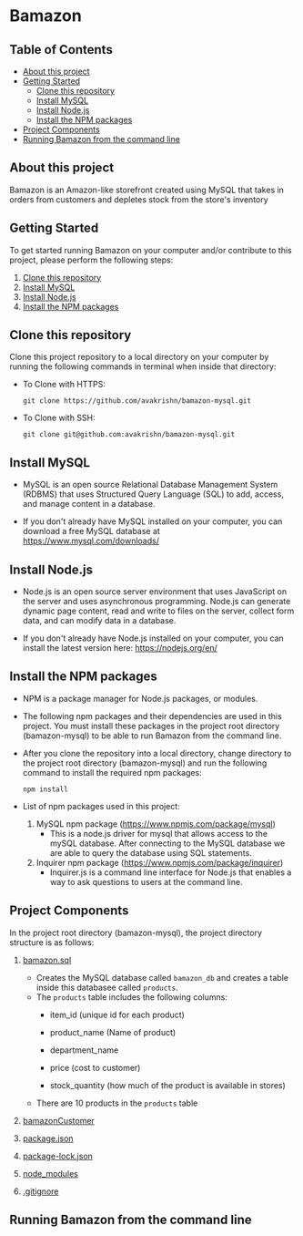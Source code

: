 # Bamazon

## Table of Contents
* [About this project](#about)
* [Getting Started](#start)
    * [Clone this repository](#clone)
    * [Install MySQL](#MySQL)
    * [Install Node.js](#node)
    * [Install the NPM packages](#npm)
* [Project Components](#components)
* [Running Bamazon from the command line](#command-line)


## <a id="about"></a> About this project

Bamazon is an Amazon-like storefront created using MySQL that takes in orders from customers and depletes stock from the store's inventory


## <a id="start"></a> Getting Started

To get started running Bamazon on your computer and/or contribute to this project, please perform the following steps:

1. [Clone this repository](#clone)
2. [Install MySQL](#MySQL)
3. [Install Node.js](#node)
4. [Install the NPM packages](#npm)

## <a id="clone-repository"></a> Clone this repository

Clone this project repository to a local directory on your computer by running the following commands in terminal when inside that directory:

* To Clone with HTTPS:
    ```
    git clone https://github.com/avakrishn/bamazon-mysql.git
    ``` 

* To Clone with SSH:
    ```
    git clone git@github.com:avakrishn/bamazon-mysql.git
    ```

## <a id="MySQL"></a> Install MySQL

* MySQL is an open source Relational Database Management System (RDBMS) that uses Structured Query Language (SQL) to add, access, and manage content in a database. 

* If you don't already have MySQL installed on your computer, you can download a free MySQL database at https://www.mysql.com/downloads/


## <a id="node"></a> Install Node.js

* Node.js is an open source server environment that uses JavaScript on the server and uses asynchronous programming. Node.js can generate dynamic page content, read and write to files on the server, collect form data, and can modify data in a database.

* If you don't already have Node.js installed on your computer, you can install the latest version here: https://nodejs.org/en/

## <a id="npm"></a> Install the NPM packages

* NPM is a package manager for Node.js packages, or modules.

* The following npm packages and their dependencies are used in this project. You must install these packages in the project root directory (bamazon-mysql) to be able to run Bamazon from the command line.

* After you clone the repository into a local directory, change directory to the project root directory (bamazon-mysql) and run the following command to install the required npm packages:

    ```
    npm install
    ```

* List of npm packages used in this project:

    1.  MySQL npm package (https://www.npmjs.com/package/mysql)
        * This is a node.js driver for mysql that allows access to the mySQL database. After connecting to the MySQL database we are able to query the database using SQL statements.
    2.  Inquirer npm package (https://www.npmjs.com/package/inquirer)
        * Inquirer.js is a command line interface for Node.js that enables a way to ask questions to users at the command line.

## <a id="components"></a> Project Components

In the project root directory (bamazon-mysql), the project directory structure is as follows:
1. [bamazon.sql](#bamazon-sql)
    * Creates the MySQL database called `bamazon_db` and creates a table inside this databasee called `products`.
    * The  `products` table includes the following columns:
        * item_id (unique id for each product)

        * product_name (Name of product)

        * department_name

        * price (cost to customer)

        * stock_quantity (how much of the product is available in stores)
    * There are 10 products in the `products` table

2. [bamazonCustomer](#bamazon-customer)
3. [package.json](#package)
4. [package-lock.json](#package-lock)
5. [node_modules](#node-modules)
6. [.gitignore](#gitignore) 

## <a id="command-line"></a> Running Bamazon from the command line
